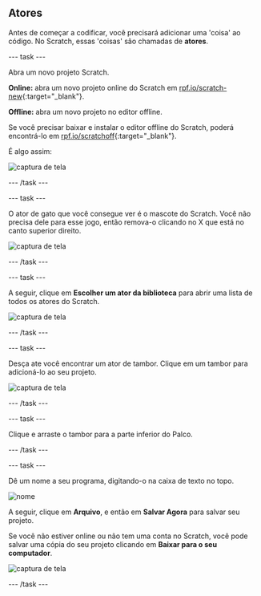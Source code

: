 ## Atores

Antes de começar a codificar, você precisará adicionar uma 'coisa' ao código. No Scratch, essas 'coisas' são chamadas de **atores**.

--- task ---

Abra um novo projeto Scratch.

**Online:** abra um novo projeto online do Scratch em [rpf.io/scratch-new](http://rpf.io/scratch-new){:target="_blank"}.

**Offline:** abra um novo projeto no editor offline.

Se você precisar baixar e instalar o editor offline do Scratch, poderá encontrá-lo em [rpf.io/scratchoff](http://rpf.io/scratchoff){:target="_blank"}.

É algo assim:

![captura de tela](images/band-scratch.png)

--- /task ---

--- task ---

O ator de gato que você consegue ver é o mascote do Scratch. Você não precisa dele para esse jogo, então remova-o clicando no X que está no canto superior direito.

![captura de tela](images/band-delete-annotated.png)

--- /task ---

--- task ---

A seguir, clique em **Escolher um ator da biblioteca** para abrir uma lista de todos os atores do Scratch.

![captura de tela](images/band-sprite-library.png)

--- /task ---

--- task ---

Desça ate você encontrar um ator de tambor. Clique em um tambor para adicioná-lo ao seu projeto.

![captura de tela](images/band-sprite-drum.png)

--- /task ---

--- task ---

Clique e arraste o tambor para a parte inferior do Palco.

--- /task ---

--- task ---

Dê um nome a seu programa, digitando-o na caixa de texto no topo.

![nome](images/band-name-annotated.png)

A seguir, clique em **Arquivo**, e então em **Salvar Agora** para salvar seu projeto.

Se você não estiver online ou não tem uma conta no Scratch, você pode salvar uma cópia do seu projeto clicando em **Baixar para o seu computador**.

![captura de tela](images/band-save.png)

--- /task ---